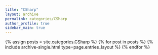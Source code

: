 ```yaml
---
title: "CSharp"
layout: archive
permalink: categories/CSharp
author_profile: true
sidebar_main: true
---
```


{% assign posts = site.categories.CSharp %}
{% for post in posts %} {% include archive-single.html type=page.entries_layout %} {% endfor %}